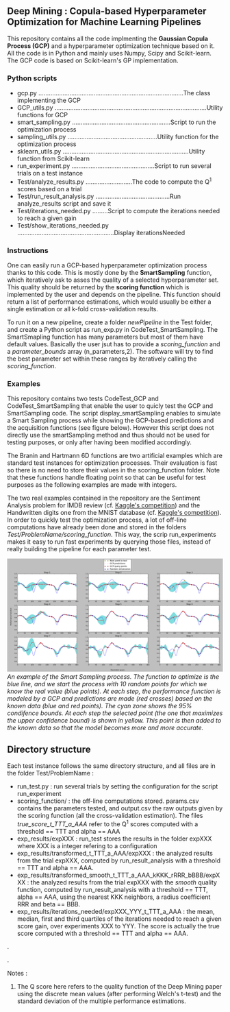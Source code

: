 ## Deep Mining : Copula-based Hyperparameter Optimization for Machine Learning Pipelines ##

This repository contains all the code implmenting the **Gaussian Copula Process (GCP)** and a hyperparameter optimization technique based on it.
All the code is in Python and mainly uses Numpy, Scipy and Scikit-learn.
The GCP code is based on Scikit-learn's GP implementation.

### Python scripts ###
- gcp.py ....................................................................................The class implementing the GCP
- GCP_utils.py ........................................................................................Utility functions for GCP
- smart_sampling.py .........................................................Script to run the optimization process
- sampling_utils.py ....................................................Utility function for the optimization process
- sklearn_utils.py .........................................................................Utility function from Scikit-learn
- run_experiment.py ................................................Script to run several trials on a test instance
- Test/analyze_results.py ...........................The code to compute the Q<sup>1</sup> scores based on a trial
- Test/run_result_analysis.py ...........................................Run analyze_results script and save it
- Test/iterations_needed.py .........Script to compute the iterations needed to reach a given gain
- Test/show_iterations_needed.py ........................................................Display iterationsNeeded



### Instructions ###
One can easily run a GCP-based hyperparameter optimization process thanks to this code. This is mostly done by the **SmartSampling** function, which iteratively ask to asses the quality of a selected hyperparameter set. This quality should be returned by the **scoring function** which is implemented by the user and depends on the pipeline. This function should return a list of performance estimations, which would usually be either a single estimation or all k-fold cross-validation results.

To run it on a new pipeline, create a folder *newPipeline* in the Test folder, and create a Python script as run_exp.py in CodeTest_SmartSampling.
The SmartSmapling function has many parameters but most of them have default values. Basically the user jsut has to provide a *scoring_function* and a *parameter_bounds* array (n_parameters,2). The software will try to find the best parameter set within these ranges by iteratively calling the *scoring_function*.

### Examples ###
This repository contains two tests CodeTest_GCP and CodeTest_SmartSampling that enable the user to quicly test the GCP and SmartSampling code. The script display_smartSampling enables to simulate a Smart Sampling process while showing the GCP-based predictions and the acquisition functions (see figure below). However this script does not directly use the smartSampling method and thus should not be used for testing purposes, or only after having been modified accordingly.

The Branin and Hartmann 6D functions are two artificial examples which are standard test instances for optimization processes. Their evaluation is fast so there is no need to store their values in the scoring_function folder. Note that these functions handle floating point so that can be useful for test purposes as the following examples are made with integers.

The two real examples contained in the repository are the Sentiment Analysis problem for IMDB review (cf. [Kaggle's competition](https://www.kaggle.com/c/word2vec-nlp-tutorial)) and the Handwritten digits one from the MNIST database (cf. [Kaggle's competition](https://www.kaggle.com/c/digit-recognizer)).
In order to quickly test the optimization process, a lot of off-line computations have already been done and stored in the folders *Test/ProblemName/scoring_function*. This way, the scrip run_experiments makes it easy to run fast experiments by querying those files, instead of really building the pipeline for each parameter test.


![Fig1](Figures/SmartSampling_example.png?raw=true)
*An example of the Smart Sampling process. The function to optimize is the blue line, and we start the process with 10 random points for which we know the real value (blue points). At each step, the performance function is modeled by a GCP and predictions are made (red crosses) based on the known data (blue and red points). The cyan zone shows the 95% condifence bounds. At each step the selected point (the one that maximizes the upper confidence bound) is shown in yellow. This point is then added to the known data so that the model becomes more and more accurate.*


## Directory structure ##
Each test instance follows the same directory structure, and all files are in the folder Test/ProblemName :
- run_test.py : run several trials by setting the configuration for the script run_experiment
- scoring_function/ : the off-line computations stored. params.csv contains the parameters tested, and output.csv the raw outputs given by the scoring function (all the cross-validation estimation). The files *true_score_t_TTT_a_AAA* refer to the Q<sup>1</sup> scores computed with a threshold == TTT and alpha == AAA
- exp_results/expXXX : run_test stores the results in the folder expXXX where XXX is a integer refering to a configuration
- exp_results/transformed_t_TTT_a_AAA/expXXX : the analyzed results from the trial expXXX, computed by run_result_analysis with a threshold == TTT and alpha == AAA. 
- exp_results/transformed_smooth_t_TTT_a_AAA_kKKK_rRRR_bBBB/expXXX : the analyzed results from the trial expXXX with the *smooth* quality function, computed by run_result_analysis with a threshold == TTT, alpha == AAA, using the nearest KKK neighbors, a radius coefficient RRR and beta == BBB. 
- exp_results/iterations_needed/expXXX_YYY_t_TTT_a_AAA : the mean, median, first and third quartiles of the iterations needed to reach a given score gain, over experiments XXX to YYY. The score is actually the true score computed with a threshold == TTT and alpha == AAA.


.

.

Notes :

1. The Q score here refers to the quality function of the Deep Mining paper using the discrete mean values (after performing Welch's t-test) and the standard deviation of the multiple performance estimations.
